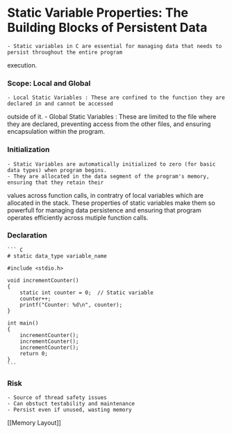 # Static Variable Properties: The Building Blocks of Persistent Data

	- Static variables in C are essential for managing data that needs to persist throughout the entire program
execution. 

### Scope: Local and Global

	- Local Static Variables : These are confined to the function they are declared in and cannot be accessed
outside of it.
	- Global Static Variables : These are limited to the file where they are declared, preventing access from the other
files, and ensuring encapsulation within the program.

### Initialization

	- Static Variables are automatically initialized to zero (for basic data types) when program begins.
	- They are allocated in the data segment of the program's memory, ensuring that they retain their 
values across function calls, in contratry of local variables which are allocated in the stack. These
properties of static variables make them so powerfull for managing data persistence and ensuring that
program operates efficiently across mutiple function calls.

### Declaration

	``` C
	# static data_type variable_name

	#include <stdio.h>
	
	void incrementCounter()
	{
		static int counter = 0;  // Static variable
    	counter++;
    	printf("Counter: %d\n", counter);
	}

	int main()
	{
		incrementCounter();
    	incrementCounter();
    	incrementCounter();
    	return 0;
	}
	```

### Risk

	- Source of thread safety issues
	- Can obstuct testability and maintenance
	- Persist even if unused, wasting memory


[[Memory Layout]]
